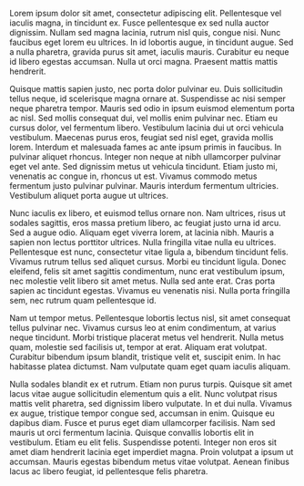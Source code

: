 Lorem ipsum dolor sit amet, consectetur adipiscing elit. Pellentesque vel iaculis magna, in tincidunt ex. Fusce pellentesque ex sed nulla auctor dignissim. Nullam sed magna lacinia, rutrum nisl quis, congue nisi. Nunc faucibus eget lorem eu ultrices. In id lobortis augue, in tincidunt augue. Sed a nulla pharetra, gravida purus sit amet, iaculis mauris. Curabitur eu neque id libero egestas accumsan. Nulla ut orci magna. Praesent mattis mattis hendrerit.

Quisque mattis sapien justo, nec porta dolor pulvinar eu. Duis sollicitudin tellus neque, id scelerisque magna ornare at. Suspendisse ac nisi semper neque pharetra tempor. Mauris sed odio in ipsum euismod elementum porta ac nisl. Sed mollis consequat dui, vel mollis enim pulvinar nec. Etiam eu cursus dolor, vel fermentum libero. Vestibulum lacinia dui ut orci vehicula vestibulum. Maecenas purus eros, feugiat sed nisl eget, gravida mollis lorem. Interdum et malesuada fames ac ante ipsum primis in faucibus. In pulvinar aliquet rhoncus. Integer non neque at nibh ullamcorper pulvinar eget vel ante. Sed dignissim metus ut vehicula tincidunt. Etiam justo mi, venenatis ac congue in, rhoncus ut est. Vivamus commodo metus fermentum justo pulvinar pulvinar. Mauris interdum fermentum ultricies. Vestibulum aliquet porta augue ut ultrices.

Nunc iaculis ex libero, et euismod tellus ornare non. Nam ultrices, risus ut sodales sagittis, eros massa pretium libero, ac feugiat justo urna id arcu. Sed a augue odio. Aliquam eget viverra lorem, at lacinia nibh. Mauris a sapien non lectus porttitor ultrices. Nulla fringilla vitae nulla eu ultrices. Pellentesque est nunc, consectetur vitae ligula a, bibendum tincidunt felis. Vivamus rutrum tellus sed aliquet cursus. Morbi eu tincidunt ligula. Donec eleifend, felis sit amet sagittis condimentum, nunc erat vestibulum ipsum, nec molestie velit libero sit amet metus. Nulla sed ante erat. Cras porta sapien ac tincidunt egestas. Vivamus eu venenatis nisi. Nulla porta fringilla sem, nec rutrum quam pellentesque id.

Nam ut tempor metus. Pellentesque lobortis lectus nisl, sit amet consequat tellus pulvinar nec. Vivamus cursus leo at enim condimentum, at varius neque tincidunt. Morbi tristique placerat metus vel hendrerit. Nulla metus quam, molestie sed facilisis ut, tempor at erat. Aliquam erat volutpat. Curabitur bibendum ipsum blandit, tristique velit et, suscipit enim. In hac habitasse platea dictumst. Nam vulputate quam eget quam iaculis aliquam.

Nulla sodales blandit ex et rutrum. Etiam non purus turpis. Quisque sit amet lacus vitae augue sollicitudin elementum quis a elit. Nunc volutpat risus mattis velit pharetra, sed dignissim libero vulputate. In et dui nulla. Vivamus ex augue, tristique tempor congue sed, accumsan in enim. Quisque eu dapibus diam. Fusce et purus eget diam ullamcorper facilisis. Nam sed mauris ut orci fermentum lacinia. Quisque convallis lobortis elit in vestibulum. Etiam eu elit felis. Suspendisse potenti. Integer non eros sit amet diam hendrerit lacinia eget imperdiet magna. Proin volutpat a ipsum ut accumsan. Mauris egestas bibendum metus vitae volutpat. Aenean finibus lacus ac libero feugiat, id pellentesque felis pharetra. 
